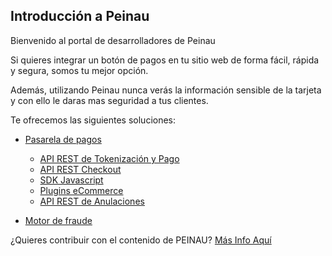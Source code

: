 ## Introducción a Peinau

Bienvenido al portal de desarrolladores de Peinau

Si quieres integrar un botón de pagos en tu sitio web de forma fácil, rápida y segura, somos tu mejor opción.

Además, utilizando Peinau nunca verás la información sensible de la tarjeta y con ello le daras mas seguridad a tus clientes.

Te ofrecemos las siguientes soluciones:

- [Pasarela de pagos](Articulos/Pasarela-de-pagos.md)
  - [API REST de Tokenización y Pago](Articulos/Api-tokenizacion-pago.md)
  - [API REST Checkout](Articulos/Api-checkout.md)
  - [SDK Javascript](https://github.com/Peinau/peinau-javascript/blob/master/README.md)
  - [Plugins eCommerce](Articulos/Plugins.md)
  - [API REST de Anulaciones](articles/anulaciones/introduccion.md)

- [Motor de fraude](Articulos/Motor-de-fraude.md)

¿Quieres contribuir con el contenido de PEINAU? [Más Info Aquí](articles/contribuciones/introduccion.md)
